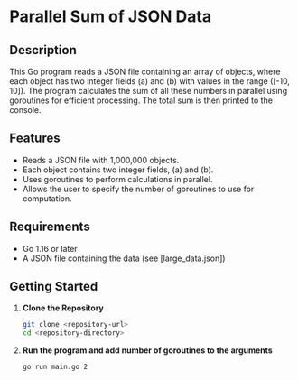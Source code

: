 # Parallel Sum of JSON Data

## Description

This Go program reads a JSON file containing an array of objects, where each object has two integer fields \(a\) and \(b\) with values in the range \([-10, 10]\). The program calculates the sum of all these numbers in parallel using goroutines for efficient processing. The total sum is then printed to the console.

## Features

- Reads a JSON file with 1,000,000 objects.
- Each object contains two integer fields, \(a\) and \(b\).
- Uses goroutines to perform calculations in parallel.
- Allows the user to specify the number of goroutines to use for computation.

## Requirements

- Go 1.16 or later
- A JSON file containing the data (see [large_data.json])

## Getting Started

1. **Clone the Repository**

   ```bash
   git clone <repository-url>
   cd <repository-directory>

2. **Run the program and add number of goroutines to the arguments**

   ```bash
   go run main.go 2
   
